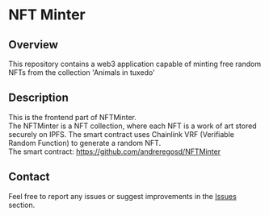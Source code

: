 # NFT Minter
## Overview
This repository contains a web3 application capable of minting free random NFTs from the collection 'Animals in tuxedo'

## Description
This is the frontend part of NFTMinter.  
The NFTMinter is a NFT collection, where each NFT is a work of art stored securely on IPFS. The smart contract uses Chainlink VRF (Verifiable Random Function) to generate a random NFT.  
The smart contract: https://github.com/andreregosd/NFTMinter

## Contact
Feel free to report any issues or suggest improvements in the [Issues](https://github.com/andreregosd/nft-minter-app/issues) section.